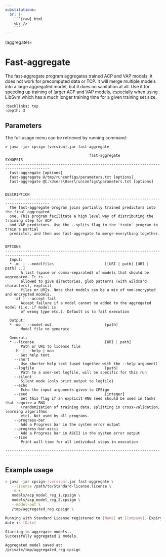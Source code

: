 ```yaml
---
substitutions:
  br: |-
    ```{raw} html
    <br />
    ```
---
```


(aggregate)=

# Fast-aggregate

The fast-aggregate program aggregates trained ACP and VAP models, it does not work for precomputed data or TCP.
It will merge multiple models into a large aggregated model, but
it does no sanitation at all. Use it for speeding up training of larger ACP and VAP models, especially when using LibSvm
which has a much longer training time for a given training set size.

```{contents} Table of Contents
:backlinks: top
:depth: 3
```

## Parameters

The full usage menu can be retrieved by running command:

```text
> java -jar cpsign-[version].jar fast-aggregate

                                      fast-aggregate
SYNOPSIS
------------------------------------------------------------------------------------------
  fast-aggregate [options]
  fast-aggregate @/tmp/runconfigs/parameters.txt [options]
  fast-aggregate @C:\Users\User\runconfigs\parameters.txt [options]


DESCRIPTION
------------------------------------------------------------------------------------------
  The fast-aggregate program joins partially trained predictors into the final aggregated
  one. This program facilitate a high level way of distributing the training step for ACP
  and VAP predictors. Use the --splits flag in the 'train' program to train a partial
  predictor, and then use fast-aggregate to merge everything together.


OPTIONS
------------------------------------------------------------------------------------------
  Input:
  * -m  | --modelfiles                       [[URI | path] [URI | path] ..]
       A list (space or comma-separated) of models that should be aggregated. It is
       allowed to give directories, glob patterns (with wildcard characters), explicit
       files or URIs. Note that models can be a mix of non-encrypted and encrypted models.
    -af | --accept-fail
       Accept failure if a model cannot be added to the aggregated model (i.e. if model is
       of wrong type etc.). Default is to fail execution

  Output:
  * -mo | --model-out                        [path]
       Model file to generate

  General:
  * --license                                [URI | path]
       Path or URI to license file
    -h  | --help | man
       Get help text
    --short
       Use shorter help text (used together with the --help argument)
    --logfile                                [path]
       Path to a user-set logfile, will be specific for this run
    --silent
       Silent mode (only print output to logfile)
    --echo
       Echo the input arguments given to CPSign
    --seed                                   [integer]
       Set this flag if an explicit RNG seed should be used in tasks that require a RNG
       (randomization of training data, splitting in cross-validation, learning algorithms
       etc). Not used by all programs.
    --progress-bar
       Add a Progress bar in the system error output
    --progress-bar-ascii
       Add a Progress bar in ASCII in the system error output
    --time
       Print wall-time for all individual steps in execution

------------------------------------------------------------------------------------------
```

## Example usage

```bash
> java -jar cpsign-[version].jar fast-aggregate \
   --license /path/to/Standard-license.license \
   -m \
   models/acp_model_reg_1.cpsign \
   models/acp_model_reg_2.cpsign \
   --model-out \
   /tmp/aggregated_reg.cpsign \

Running with Standard License registered to [Name] at [Company]. Expiry
date is [Date]

Starting to aggregate models..
Successfully aggregated 2 models.

Aggregated model saved at:
/private/tmp/aggregated_reg.cpsign
```
